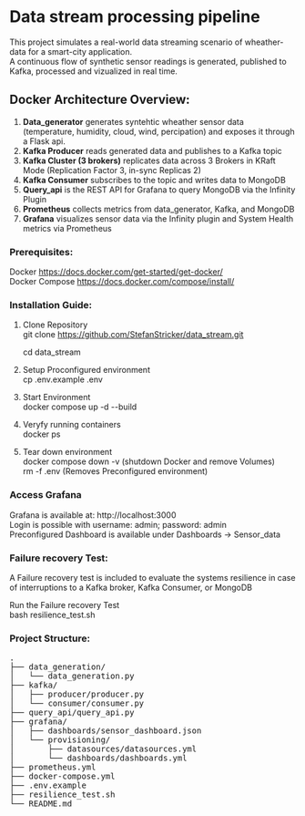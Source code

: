 # Data stream processing pipeline

This project simulates a real-world data streaming scenario of wheather-data for a smart-city application. <br />
A continuous flow of synthetic sensor readings is generated, published to Kafka, processed and vizualized in real time.


## Docker Architecture Overview:

1. **Data_generator** generates syntehtic wheather sensor data (temperature, humidity, cloud, wind, percipation) and exposes it through a Flask api. <br />
2. **Kafka Producer** reads generated data and publishes to a Kafka topic <br />
3. **Kafka Cluster (3 brokers)** replicates data across 3 Brokers in KRaft Mode (Replication Factor 3, in-sync Replicas 2) <br />
4. **Kafka Consumer** subscribes to the topic and writes data to MongoDB <br />
5. **Query_api** is the REST API for Grafana to query MongoDB via the Infinity Plugin <br />
6. **Prometheus** collects metrics from data_generator, Kafka, and MongoDB <br />
7. **Grafana** visualizes sensor data via the Infinity plugin and System Health metrics via Prometheus <br />





### Prerequisites:
Docker https://docs.docker.com/get-started/get-docker/ <br />
Docker Compose https://docs.docker.com/compose/install/

### Installation Guide:

1. Clone Repository <br />
git clone https://github.com/StefanStricker/data_stream.git

    cd data_stream 

2. Setup Proconfigured environment <br />
cp .env.example .env

3. Start Environment <br />
docker compose up -d --build

4. Veryfy running containers <br />
docker ps

5. Tear down environment  <br />
docker compose down -v (shutdown Docker and remove Volumes)<br />
rm -f .env (Removes Preconfigured environment)

### Access Grafana 

Grafana is available at: http://localhost:3000 <br />
Login is possible with username: admin; password: admin <br />
Preconfigured Dashboard is available under Dashboards -> Sensor_data <br />

### Failure recovery Test:

A Failure recovery test is included to evaluate the systems resilience in case of interruptions to a Kafka broker, Kafka Consumer, or MongoDB 

Run the Failure recovery Test <br />
bash resilience_test.sh


### Project Structure:

 
<pre>.
├── data_generation/        
│   └── data_generation.py
├── kafka/
│   ├── producer/producer.py
│   └── consumer/consumer.py
├── query_api/query_api.py 
├── grafana/
│   ├── dashboards/sensor_dashboard.json
│   └── provisioning/
│       ├── datasources/datasources.yml
│       └── dashboards/dashboards.yml
├── prometheus.yml
├── docker-compose.yml
├── .env.example
├── resilience_test.sh     
└── README.md <pre>